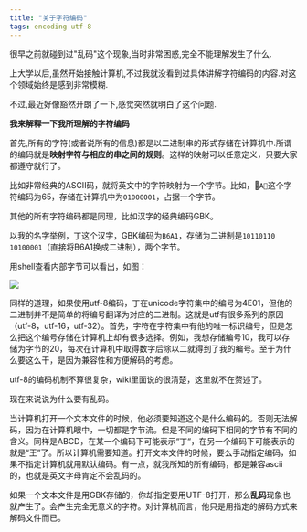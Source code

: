 ```yaml
---
title: "关于字符编码"
tags: encoding utf-8
---
```


很早之前就碰到过"乱码"这个现象,当时非常困惑,完全不能理解发生了什么.

上大学以后,虽然开始接触计算机,不过我就没看到过具体讲解字符编码的内容.对这个领域始终是感到非常模糊.

不过,最近好像豁然开朗了一下,感觉突然就明白了这个问题.


**我来解释一下我所理解的字符编码**

首先,所有的字符(或者说所有的信息)都是以二进制串的形式存储在计算机中.所谓的编码就是**映射字符与相应的串之间的规则**。这样的映射可以任意定义，只要大家都遵守就行了。

比如非常经典的ASCII码，就将英文中的字符映射为一个字节。比如，`A`这个字符编码为65，存储在计算机中为`01000001`，占据一个字节。

其他的所有字符编码都是同理，比如汉字的经典编码GBK。

以我的名字举例，丁这个汉字，GBK编码为`B6A1`，存储为二进制是`10110110 10100001`（直接将B6A1换成二进制），两个字节。

用shell查看内部字节可以看出，如图：



![](http://ww3.sinaimg.cn/large/9b85365djw1f23cmmpfu1j20ex01qaa9.jpg)



同样的道理，如果使用utf-8编码，丁在unicode字符集中的编号为4E01，但他的二进制并不是简单的将编号翻译为对应的二进制。这就是utf有很多系列的原因（utf-8，utf-16，utf-32）。首先，字符在字符集中有他的唯一标识编号，但是怎么把这个编号存储在计算机上却有很多选择。例如，我想存储编号10，我可以存储为字节的20，每次在计算机中取得数字后除以二就得到了我的编号。至于为什么要这么干，是因为兼容性和方便解码的考虑。

utf-8的编码机制不算很复杂，wiki里面说的很清楚，这里就不在赘述了。

现在来说说为什么要有乱码。

当计算机打开一个文本文件的时候，他必须要知道这个是什么编码的。否则无法解码，因为在计算机眼中，一切都是字节流。但是不同的编码下相同的字节有不同的含义。同样是ABCD，在某一个编码下可能表示“丁“，在另一个编码下可能表示的就是“王”了。所以计算机需要知道。打开文本文件的时候，要么手动指定编码，如果不指定计算机就用默认编码。有一点，就我所知的所有编码，都是兼容ascii的，也就是英文字母肯定不会乱码的。

如果一个文本文件是用GBK存储的，你却指定要用UTF-8打开，那么**乱码**现象也就产生了。会产生完全无意义的字符。对计算机而言，他只是用指定的解码方式来解码文件而已。



